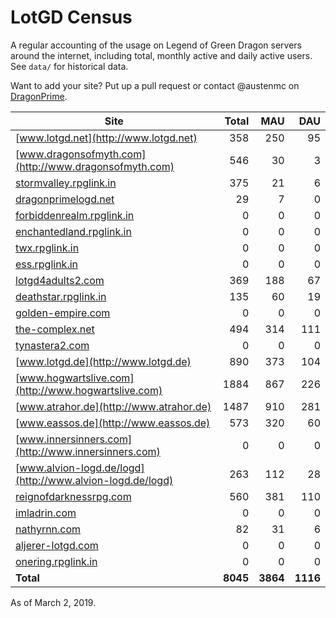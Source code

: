 # LotGD Census
A regular accounting of the usage on Legend of Green Dragon servers around the internet, including total, monthly active and daily active users. See `data/` for historical data.

Want to add your site? Put up a pull request or contact @austenmc on [DragonPrime](http://dragonprime.net).


Site | Total | MAU | DAU
--- | ---:| ---:| ---:
[www.lotgd.net](http://www.lotgd.net)|358|250|95
[www.dragonsofmyth.com](http://www.dragonsofmyth.com)|546|30|3
[stormvalley.rpglink.in](http://stormvalley.rpglink.in)|375|21|6
[dragonprimelogd.net](http://dragonprimelogd.net)|29|7|0
[forbiddenrealm.rpglink.in](http://forbiddenrealm.rpglink.in)|0|0|0
[enchantedland.rpglink.in](http://enchantedland.rpglink.in)|0|0|0
[twx.rpglink.in](http://twx.rpglink.in)|0|0|0
[ess.rpglink.in](http://ess.rpglink.in)|0|0|0
[lotgd4adults2.com](http://lotgd4adults2.com)|369|188|67
[deathstar.rpglink.in](http://deathstar.rpglink.in)|135|60|19
[golden-empire.com](http://golden-empire.com)|0|0|0
[the-complex.net](http://the-complex.net)|494|314|111
[tynastera2.com](http://tynastera2.com)|0|0|0
[www.lotgd.de](http://www.lotgd.de)|890|373|104
[www.hogwartslive.com](http://www.hogwartslive.com)|1884|867|226
[www.atrahor.de](http://www.atrahor.de)|1487|910|281
[www.eassos.de](http://www.eassos.de)|573|320|60
[www.innersinners.com](http://www.innersinners.com)|0|0|0
[www.alvion-logd.de/logd](http://www.alvion-logd.de/logd)|263|112|28
[reignofdarknessrpg.com](http://reignofdarknessrpg.com)|560|381|110
[imladrin.com](http://imladrin.com)|0|0|0
[nathyrnn.com](http://nathyrnn.com)|82|31|6
[aljerer-lotgd.com](http://aljerer-lotgd.com)|0|0|0
[onering.rpglink.in](http://onering.rpglink.in)|0|0|0
**Total**|**8045**|**3864**|**1116**

As of March 2, 2019.
